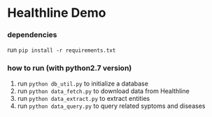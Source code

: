 Healthline Demo
===============


### dependencies
run ``` pip install -r requirements.txt ```



### how to run (with python2.7 version)
1. run ``` python db_util.py ``` to initialize a database
2. run ``` python data_fetch.py ``` to download data from Healthline
3. run ``` python data_extract.py ``` to extract entities
4. run ``` python data_query.py ``` to query related syptoms and diseases
